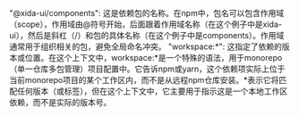 



"@xida-ui/components": 这是依赖包的名称。在npm中，包名可以包含作用域（scope），作用域由@符号开始，后面跟着作用域名称（在这个例子中是xida-ui），然后是斜杠（/）和包的具体名称（在这个例子中是components）。作用域通常用于组织相关的包，避免全局命名冲突。
"workspace:*": 这指定了依赖的版本或位置。在这个上下文中，workspace:*是一个特殊的语法，用于monorepo（单一仓库多包管理）项目配置中。它告诉npm或yarn，这个依赖项实际上位于当前monorepo项目的某个工作区内，而不是从远程npm仓库安装。*表示它将匹配任何版本（或标签），但在这个上下文中，它主要用于指示这是一个本地工作区依赖，而不是实际的版本号。